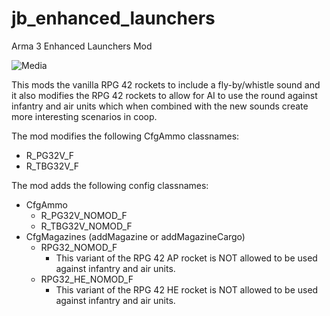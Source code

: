 # jb_enhanced_launchers
Arma 3 Enhanced Launchers Mod

![Media](https://i.imgur.com/OBRj3BV.jpg)

This mods the vanilla RPG 42 rockets to include a fly-by/whistle sound and it also modifies the RPG 42 rockets to allow for AI to use the round against infantry and air units which when combined with the new sounds create more interesting scenarios in coop.

The mod modifies the following CfgAmmo classnames:
* R_PG32V_F
* R_TBG32V_F

The mod adds the following config classnames:
* CfgAmmo
  * R_PG32V_NOMOD_F
  * R_TBG32V_NOMOD_F
* CfgMagazines (addMagazine or addMagazineCargo)
  * RPG32_NOMOD_F
    * This variant of the RPG 42 AP rocket is NOT allowed to be used against infantry and air units.
  * RPG32_HE_NOMOD_F
    * This variant of the RPG 42 HE rocket is NOT allowed to be used against infantry and air units.

